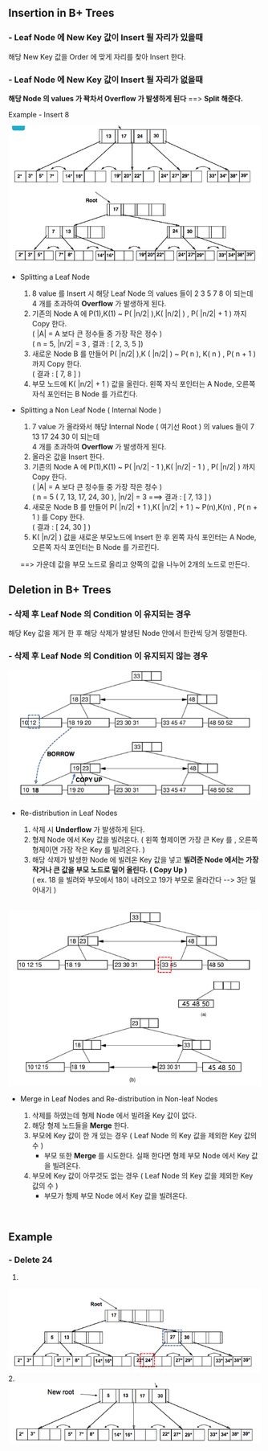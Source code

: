 Insertion in B+ Trees
------------
### - Leaf Node 에 New Key 값이 Insert 될 자리가 있을때
해당 New Key 값을 Order 에 맞게 자리를 찾아 Insert 한다.

### - Leaf Node 에 New Key 값이 Insert 될 자리가 없을때
**해당 Node 의 values 가 꽉차서 Overflow 가 발생하게 된다** ==> **Split 해준다.**<br>

Example - Insert 8<br>

![screenshot](img/b+_tree_insertion.png)

- Splitting a Leaf Node
	1. 8 value 를 Insert 시 해당 Leaf Node 의 values 들이 2 3 5 7 8 이 되는데<br>4 개를 초과하여 **Overflow** 가 발생하게 된다.
	2. 기존의 Node A 에 P(1),K(1) ~ P( |n/2| ),K( |n/2| ) , P( |n/2| + 1 ) 까지 Copy 한다.<br>( |A| = A 보다 큰 정수들 중 가장 작은 정수 )<br>( n = 5, |n/2| = 3 , 결과 : [ 2, 3, 5 ])
	3. 새로운 Node B 를 만들어 P( |n/2| ),K ( |n/2| ) ~ P( n ), K( n ) , P( n + 1 ) 까지 Copy 한다.<br>( 결과 : [ 7, 8 ] )
	4. 부모 노드에 K( |n/2| + 1 ) 값을 올린다. 왼쪽 자식 포인터는 A Node, 오른쪽 자식 포인터는 B Node 를 가르킨다.


- Splitting a Non Leaf Node ( Internal Node ) 

	1. 7 value 가 올라와서 해당 Internal Node ( 여기선 Root ) 의 values 들이 7 13 17 24 30 이 되는데 <br>4 개를 초과하여 **Overflow** 가 발생하게 된다.
	2. 올라온 값을 Insert 한다.
	3. 기존의 Node A 에 P(1),K(1) ~ P( |n/2| - 1 ),K( |n/2| - 1 ) , P( |n/2| ) 까지 Copy 한다.<br>( |A| = A 보다 큰 정수들 중 가장 작은 정수 )<br>( n = 5 ( 7, 13, 17, 24, 30 ), |n/2| = 3 ===> 결과 : [ 7, 13 ] )
	4. 새로운 Node B 를 만들어 P( |n/2| + 1 ),K( |n/2| + 1 ) ~ P(n),K(n) , P( n + 1 ) 를 Copy 한다.<br>( 결과 : [ 24, 30 ] )
	5. K( |n/2| ) 값을 새로운 부모노드에 Insert 한 후 왼쪽 자식 포인터는 A Node, 오른쪽 자식 포인터는 B Node 를 가르킨다.

	==> 가운데 값을 부모 노드로 올리고 양쪽의 값을 나누어 2개의 노드로 만든다.

Deletion in B+ Trees
------------
### - 삭제 후 Leaf Node 의 Condition 이 유지되는 경우
해당 Key 값을 제거 한 후 해당 삭제가 발생된 Node 안에서 한칸씩 당겨 정렬한다.
### - 삭제 후 Leaf Node 의 Condition 이 유지되지 않는 경우

![screenshot](img/b+_tree_deletion1.png)

- Re-distribution in Leaf Nodes
	
	1. 삭제 시 **Underflow** 가 발생하게 된다.
	2. 형제 Node 에서 Key 값을 빌려온다. ( 왼쪽 형제이면 가장 큰 Key 를 , 오른쪽 형제이면 가장 작은 Key 를 빌려온다. )
	3. 해당 삭제가 발생한 Node 에 빌려온 Key 값을 넣고 **빌려준 Node 에서는 가장 작거나 큰 값을 부모 노드로 밀어 올린다. ( Copy Up )**<br>( ex. 18 을 빌려와 부모에서 18이 내려오고 19가 부모로 올라간다 --> 3단 밀어내기 )

	<br>

![screenshot](img/b+_tree_deletion2.png)

- Merge in Leaf Nodes and Re-distribution in Non-leaf Nodes

	1. 삭제를 하였는데 형제 Node 에서 빌려올 Key 값이 없다.
	2. 해당 형제 노드들을 **Merge** 한다.
	3. 부모에 Key 값이 한 개 있는 경우 ( Leaf Node 의 Key 값을 제외한 Key 값의 수 )
		- 부모 또한 **Merge** 를 시도한다. 실패 한다면 형제 부모 Node 에서 Key 값을 빌려온다.
	4. 부모에 Key 값이 아무것도 없는 경우 ( Leaf Node 의 Key 값을 제외한 Key 값의 수 )
		- 부모가 형제 부모 Node 에서 Key 값을 빌려온다.

<br>

Example
--------------
### - Delete 24
1.
![screenshot](img/b+_tree_deletion3.png)
2.
![screenshot](img/b+_tree_deletion3_1.png)


